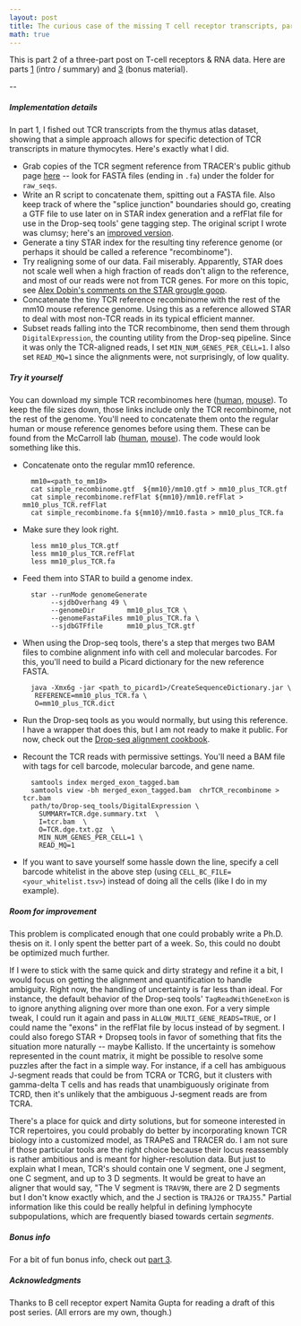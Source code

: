 ```yaml
---
layout: post
title: The curious case of the missing T cell receptor transcripts, part 2
math: true
---
```



This is part 2 of a three-part post on T-cell receptors & RNA data. Here are parts [1](https://ekernf01.github.io/TCR-part-1) (intro / summary) and [3](https://ekernf01.github.io/TCR-part-3) (bonus material).

--

##### Implementation details

In part 1, I fished out TCR transcripts from the thymus atlas dataset, showing that a simple approach allows for specific detection of TCR transcripts in mature thymocytes. Here's exactly what I did.

- Grab copies of the TCR segment reference from TRACER's public github page [here](https://github.com/Teichlab/tracer/tree/master/resources) -- look for FASTA files (ending in `.fa`) under the folder for `raw_seqs`. 
- Write an R script to concatenate them, spitting out a FASTA file. Also keep track of where the "splice junction" boundaries should go, creating a GTF file to use later on in STAR index generation and a refFlat file for use in the Drop-seq tools' gene tagging step. The original script I wrote was clumsy; here's an [improved version](/files/make_human_recombinome.R).
- Generate a tiny STAR index for the resulting tiny reference genome (or perhaps it should be called a reference "recombinome"). 
-  Try realigning some of our data. Fail miserably. Apparently, STAR does not scale well when a high fraction of reads don't align to the reference, and most of our reads were not from TCR genes. For more on this topic, see [Alex Dobin's comments on the STAR grougle goop](https://groups.google.com/forum/#!msg/rna-star/hJL_DUtliCY/G1IOpvgx3H4J).
- Concatenate the tiny TCR reference recombinome with the rest of the mm10 mouse reference genome. Using this as a reference allowed STAR to deal with most non-TCR reads in its typical efficient manner.
- Subset reads falling into the TCR recombinome, then send them through `DigitalExpression`, the counting utility from the Drop-seq pipeline. Since it was only the TCR-aligned reads, I set `MIN_NUM_GENES_PER_CELL=1`.  I also set `READ_MQ=1` since the alignments were, not surprisingly, of low quality.

##### Try it yourself

You can download my simple TCR recombinomes here ([human](/files/human.zip), [mouse](/files/mouse.zip)). To keep the file sizes down, those links include only the TCR recombinome, not the rest of the genome. You'll need to concatenate them onto the regular human or mouse reference genomes before using them. These can be found from the McCarroll lab ([human](http://www.ncbi.nlm.nih.gov/geo/query/acc.cgi?acc=GSM1629193), [mouse](ftp://ftp.ncbi.nlm.nih.gov/geo/series/GSE63nnn/GSE63472/suppl/GSE63472_mm10_reference_metadata.tar.gz)). The code would look something like this.

- Concatenate onto the regular mm10 reference.

        mm10=<path_to_mm10>
        cat simple_recombinome.gtf  ${mm10}/mm10.gtf > mm10_plus_TCR.gtf
        cat simple_recombinome.refFlat ${mm10}/mm10.refFlat > mm10_plus_TCR.refFlat
        cat simple_recombinome.fa ${mm10}/mm10.fasta > mm10_plus_TCR.fa
    
- Make sure they look right.

        less mm10_plus_TCR.gtf
        less mm10_plus_TCR.refFlat
        less mm10_plus_TCR.fa
   
- Feed them into STAR to build a genome index.
 
        star --runMode genomeGenerate 
             --sjdbOverhang 49 \
             --genomeDir        mm10_plus_TCR \
             --genomeFastaFiles mm10_plus_TCR.fa \
             --sjdbGTFfile      mm10_plus_TCR.gtf 
             
- When using the Drop-seq tools, there's a step that merges two BAM files to combine alignment info with cell and molecular barcodes. For this, you'll need to build a Picard dictionary for the new reference FASTA.

        java -Xmx6g -jar <path_to_picard1>/CreateSequenceDictionary.jar \
         REFERENCE=mm10_plus_TCR.fa \
         O=mm10_plus_TCR.dict
   
- Run the Drop-seq tools as you would normally, but using this reference. I have a wrapper that does this, but I am not ready to make it public. For now, check out the [Drop-seq alignment cookbook](http://mccarrolllab.org/wp-content/uploads/2016/03/Drop-seqAlignmentCookbookv1.2Jan2016.pdf).
     
- Recount the TCR reads with permissive settings. You'll need a BAM file with tags for cell barcode, molecular barcode, and gene name.

        samtools index merged_exon_tagged.bam
        samtools view -bh merged_exon_tagged.bam  chrTCR_recombinome >  tcr.bam
        path/to/Drop-seq_tools/DigitalExpression \
          SUMMARY=TCR.dge.summary.txt  \
          I=tcr.bam  \
          O=TCR.dge.txt.gz  \
          MIN_NUM_GENES_PER_CELL=1 \
          READ_MQ=1 

-  If you want to save yourself some hassle down the line, specify a cell barcode whitelist in the above step (using `CELL_BC_FILE=<your_whitelist.tsv>`) instead of doing all the cells (like I do in my example).

    
##### Room for improvement

This problem is complicated enough that one could probably write a Ph.D. thesis on it. I only spent the better part of a week. So, this could no doubt be optimized much further. 

If I were to stick with the same quick and dirty strategy and refine it a bit, I would focus on getting the alignment and quantification to handle ambiguity. Right now, the handling of uncertainty is far less than ideal. For instance, the default behavior of the Drop-seq tools' `TagReadWithGeneExon` is to ignore anything aligning over more than one exon. For a very simple tweak, I could run it again and pass in `ALLOW_MULTI_GENE_READS=TRUE`, or I could name the "exons" in the refFlat file by locus instead of by segment. I could also forego STAR + Dropseq tools in favor of something that fits the situation more naturally -- maybe Kallisto. If the uncertainty is somehow represented in the count matrix, it might be possible to resolve some puzzles after the fact in a simple way. For instance, if a cell has ambiguous J-segment reads that could be from TCRA or TCRG, but it clusters with gamma-delta T cells and has reads that unambiguously originate from TCRD, then it's unlikely that the ambiguous J-segment reads are from TCRA. 

There's a place for quick and dirty solutions, but for someone interested in TCR repertoires, you could probably do better by incorporating known TCR biology into a customized model, as TRAPeS and TRACER do. I am not sure if those particular tools are the right choice because their locus reassembly is rather ambitious and is meant for higher-resolution data. But just to explain what I mean, TCR's should contain one V segment, one J segment, one C segment, and up to 3 D segments. It would be great to have an aligner that would say, "The V segment is `TRAV9N`, there are 2 D segments but I don't know exactly which, and the J section is `TRAJ26` or `TRAJ55`." Partial information like this could be really helpful in defining lymphocyte subpopulations, which are frequently biased towards certain *segments*. 

##### Bonus info

For a bit of fun bonus info, check out [part 3](https://ekernf01.github.io/TCR-part-3).

##### Acknowledgments

Thanks to B cell receptor expert Namita Gupta for reading a draft of this post series. (All errors are my own, though.)
